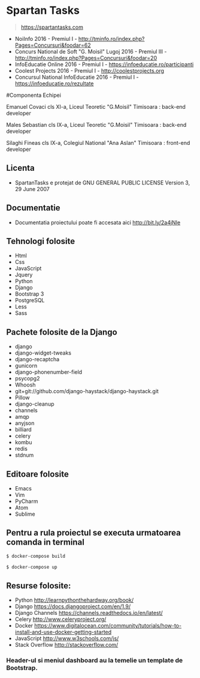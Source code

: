 # Spartan Tasks
> https://spartantasks.com

* NoiInfo 2016 - Premiul I - http://tminfo.ro/index.php?Pages=Concursuri&foodar=62
* Concurs National de Soft "G. Moisil"  Lugoj 2016 - Premiul III - http://tminfo.ro/index.php?Pages=Concursuri&foodar=20
* InfoEducatie Online 2016 - Premiul I - https://infoeducatie.ro/participanti
* Coolest Projects 2016 - Premiul I - http://coolestprojects.org
* Concursul National InfoEducatie 2016 - Premiul I - https://infoeducatie.ro/rezultate

#Componenta Echipei

Emanuel Covaci
cls XI-a, Liceul Teoretic "G.Moisil" Timisoara : 
back-end developer

Males Sebastian
cls IX-a, Liceul Teoretic "G.Moisil" Timisoara : 
back-end developer

Silaghi Fineas
cls IX-a, Colegiul National "Ana Aslan" Timisoara :
front-end developer

## Licenta 
* SpartanTasks e protejat de GNU GENERAL PUBLIC LICENSE Version 3, 29 June 2007

## Documentatie
* Documentatia proiectului poate fi accesata aici http://bit.ly/2a4jNIe

## Tehnologi folosite
* Html
* Css
* JavaScript
* Jquery
* Python
* Django
* Bootstrap 3
* PostgreSQL
* Less
* Sass


## Pachete folosite de la  Django
* django
* django-widget-tweaks
* django-recaptcha
* gunicorn
* django-phonenumber-field
* psycopg2
* Whoosh
* git+git://github.com/django-haystack/django-haystack.git 
* Pillow
* django-cleanup
* channels
* amqp
* anyjson
* billiard
* celery
* kombu
* redis
* stdnum


## Editoare folosite
* Emacs
* Vim
* PyCharm
* Atom
* Sublime

## Pentru a rula proiectul se executa urmatoarea comanda in terminal 
```sh
$ docker-compose build
```
```sh
$ docker-compose up
```
## Resurse folosite: 
* Python http://learnpythonthehardway.org/book/
* Django https://docs.djangoproject.com/en/1.9/
* Django Channels  https://channels.readthedocs.io/en/latest/
* Celery http://www.celeryproject.org/
* Docker https://www.digitalocean.com/community/tutorials/how-to-install-and-use-docker-getting-started
* JavaScript http://www.w3schools.com/js/
* Stack Overflow http://stackoverflow.com/

### Header-ul si meniul dashboard au la temelie un template de Bootstrap.
